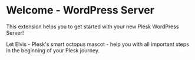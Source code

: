 # Welcome - WordPress Server

This extension helps you to get started with your new Plesk WordPress Server!

Let Elvis - Plesk's smart octopus mascot - help you with all important steps in the beginning of your Plesk journey.